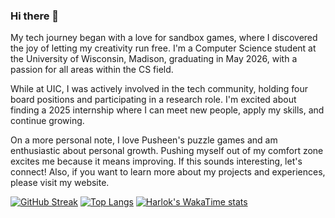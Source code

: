 ### Hi there 👋

My tech journey began with a love for sandbox games, where I discovered the joy of letting my creativity run free. I'm a Computer Science student at the University of Wisconsin, Madison, graduating in May 2026, with a passion for all areas within the CS field.

While at UIC, I was actively involved in the tech community, holding four board positions and participating in a research role. I'm excited about finding a 2025 internship where I can meet new people, apply my skills, and continue growing.

On a more personal note, I love Pusheen's puzzle games and am enthusiastic about personal growth. Pushing myself out of my comfort zone excites me because it means improving. If this sounds interesting, let's connect! Also, if you want to learn more about my projects and experiences, please visit my website.

[![GitHub Streak](https://streak-stats.demolab.com/?user=nullPtrErikaS)](https://git.io/streak-stats)
[![Top Langs](https://github-readme-stats.vercel.app/api/top-langs/?username=nullPtrErikaS&layout=pie)](https://github.com/nullPtrErikaS/github-readme-stats)
[![Harlok's WakaTime stats](https://github-readme-stats.vercel.app/api/wakatime?username=nullPtrErikaS)](https://github.com/nullPtrErikaS/github-readme-stats)

<!--
**nullPtrErikaS/nullPtrErikaS** is a ✨ _special_ ✨ repository because its `README.md` (this file) appears on your GitHub profile.

Here are some ideas to get you started:

- 🔭 I’m currently working on ...
- 🌱 I’m currently learning ...
- 👯 I’m looking to collaborate on ...
- 🤔 I’m looking for help with ...
- 💬 Ask me about ...
- 📫 How to reach me: ...
- 😄 Pronouns: ...
- ⚡ Fun fact: ...
-->
